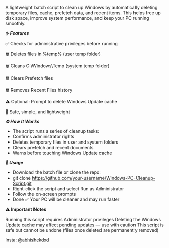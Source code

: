 A lightweight batch script to clean up Windows by automatically deleting temporary files, cache, prefetch data, and recent items. This helps free up disk space, improve system performance, and keep your PC running smoothly.

***✨ Features***

✅ Checks for administrative privileges before running

🗑️ Deletes files in %temp% (user temp folder)

🗑️ Cleans C:\Windows\Temp (system temp folder)

🗑️ Clears Prefetch files

🗑️ Removes Recent Files history

⚠️ Optional: Prompt to delete Windows Update cache

📌 Safe, simple, and lightweight

***⚙️ How It Works***

- The script runs a series of cleanup tasks:
- Confirms administrator rights
- Deletes temporary files in user and system folders
- Clears prefetch and recent documents
- Warns before touching Windows Update cache

***🚀 Usage***

- Download the batch file or clone the repo:
- git clone https://github.com/your-username/Windows-PC-Cleanup-Script.git
- Right-click the script and select Run as Administrator
- Follow the on-screen prompts
- Done ✅ Your PC will be cleaner and may run faster


**⚠️ Important Notes**

Running this script requires Administrator privileges
Deleting the Windows Update cache may affect pending updates — use with caution
This script is safe but cannot be undone (files once deleted are permanently removed)


Insta: [@abhishekdxd]([url](https://www.instagram.com/abhishekdxd/))
